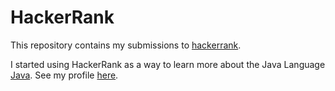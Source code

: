 # HackerRank

This repository contains my submissions to [hackerrank](https://www.hackerrank.com/).

I started using HackerRank as a way to learn more about the Java Language [Java](https://www.java.com/pt-BR/). See my profile [here](https://www.hackerrank.com/j0a0_figueira?hr_r=1).
